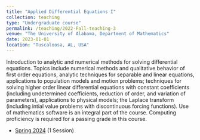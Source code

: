 ```yaml
---
title: "Applied Differential Equations I"
collection: teaching
type: "Undergraduate course"
permalink: /teaching/2022-Fall-teaching-3
venue: "The University of Alabama, Department of Mathematics"
date: 2023-01-01
location: "Tuscaloosa, AL, USA"
---
```


Introduction to analytic and numerical methods for solving differential equations. Topics include numerical methods and qualitative behavior of first order equations, analytic techniques for separable and linear equations, applications to population models and motion problems; techniques for solving higher order linear differential equations with constant coefficients (including undetermined coefficients, reduction of order, and variation of parameters), applications to physical models; the Laplace transform (including intial value problems with discontinuous forcing functions). Use of mathematics software is an integral part of the course. Computing proficiency is required for a passing grade in this course.

* [Spring 2024](/files/Spring-2024-MATH-238-009-.pdf) (1 Session)

